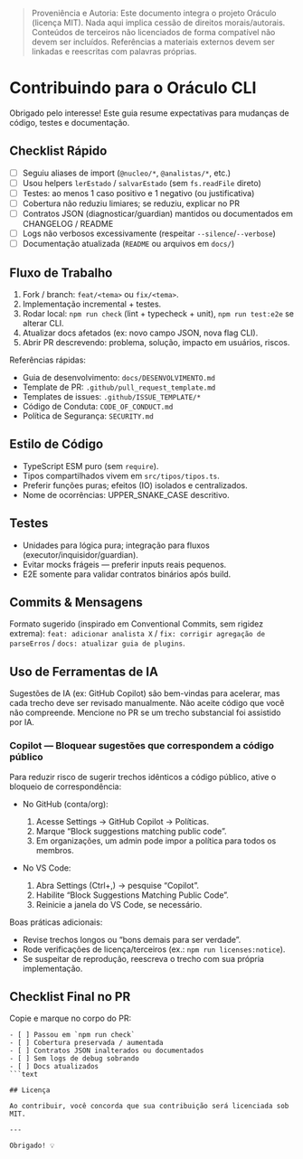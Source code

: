 > Proveniência e Autoria: Este documento integra o projeto Oráculo (licença MIT).
> Nada aqui implica cessão de direitos morais/autorais.
> Conteúdos de terceiros não licenciados de forma compatível não devem ser incluídos.
> Referências a materiais externos devem ser linkadas e reescritas com palavras próprias.

# Contribuindo para o Oráculo CLI

Obrigado pelo interesse! Este guia resume expectativas para mudanças de código, testes e documentação.

## Checklist Rápido

- [ ] Seguiu aliases de import (`@nucleo/*`, `@analistas/*`, etc.)
- [ ] Usou helpers `lerEstado` / `salvarEstado` (sem `fs.readFile` direto)
- [ ] Testes: ao menos 1 caso positivo e 1 negativo (ou justificativa)
- [ ] Cobertura não reduziu limiares; se reduziu, explicar no PR
- [ ] Contratos JSON (diagnosticar/guardian) mantidos ou documentados em CHANGELOG / README
- [ ] Logs não verbosos excessivamente (respeitar `--silence`/`--verbose`)
- [ ] Documentação atualizada (`README` ou arquivos em `docs/`)

## Fluxo de Trabalho

1. Fork / branch: `feat/<tema>` ou `fix/<tema>`.
2. Implementação incremental + testes.
3. Rodar local: `npm run check` (lint + typecheck + unit), `npm run test:e2e` se alterar CLI.
4. Atualizar docs afetados (ex: novo campo JSON, nova flag CLI).
5. Abrir PR descrevendo: problema, solução, impacto em usuários, riscos.

Referências rápidas:

- Guia de desenvolvimento: `docs/DESENVOLVIMENTO.md`
- Template de PR: `.github/pull_request_template.md`
- Templates de issues: `.github/ISSUE_TEMPLATE/*`
- Código de Conduta: `CODE_OF_CONDUCT.md`
- Política de Segurança: `SECURITY.md`

## Estilo de Código

- TypeScript ESM puro (sem `require`).
- Tipos compartilhados vivem em `src/tipos/tipos.ts`.
- Preferir funções puras; efeitos (IO) isolados e centralizados.
- Nome de ocorrências: UPPER_SNAKE_CASE descritivo.

## Testes

- Unidades para lógica pura; integração para fluxos (executor/inquisidor/guardian).
- Evitar mocks frágeis — preferir inputs reais pequenos.
- E2E somente para validar contratos binários após build.

## Commits & Mensagens

Formato sugerido (inspirado em Conventional Commits, sem rigidez extrema):
`feat: adicionar analista X` / `fix: corrigir agregação de parseErros` / `docs: atualizar guia de plugins`.

## Uso de Ferramentas de IA

Sugestões de IA (ex: GitHub Copilot) são bem-vindas para acelerar, mas cada trecho deve ser revisado manualmente. Não aceite código que você não compreende. Mencione no PR se um trecho substancial foi assistido por IA.

### Copilot — Bloquear sugestões que correspondem a código público

Para reduzir risco de sugerir trechos idênticos a código público, ative o bloqueio de correspondência:

- No GitHub (conta/org):
  1.  Acesse Settings → GitHub Copilot → Políticas.
  2.  Marque “Block suggestions matching public code”.
  3.  Em organizações, um admin pode impor a política para todos os membros.

- No VS Code:
  1.  Abra Settings (Ctrl+,) → pesquise “Copilot”.
  2.  Habilite “Block Suggestions Matching Public Code”.
  3.  Reinicie a janela do VS Code, se necessário.

Boas práticas adicionais:

- Revise trechos longos ou “bons demais para ser verdade”.
- Rode verificações de licença/terceiros (ex.: `npm run licenses:notice`).
- Se suspeitar de reprodução, reescreva o trecho com sua própria implementação.

## Checklist Final no PR

Copie e marque no corpo do PR:

````text
- [ ] Passou em `npm run check`
- [ ] Cobertura preservada / aumentada
- [ ] Contratos JSON inalterados ou documentados
- [ ] Sem logs de debug sobrando
- [ ] Docs atualizados
```text

## Licença

Ao contribuir, você concorda que sua contribuição será licenciada sob MIT.

---

Obrigado! 💡
````
